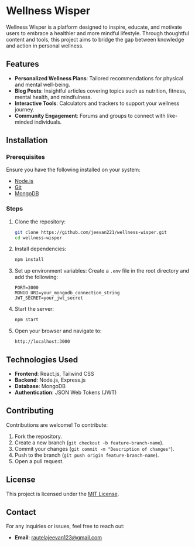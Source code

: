 # Wellness Wisper

Wellness Wisper is a platform designed to inspire, educate, and motivate users to embrace a healthier and more mindful lifestyle. Through thoughtful content and tools, this project aims to bridge the gap between knowledge and action in personal wellness.

## Features
- **Personalized Wellness Plans**: Tailored recommendations for physical and mental well-being.
- **Blog Posts**: Insightful articles covering topics such as nutrition, fitness, mental health, and mindfulness.
- **Interactive Tools**: Calculators and trackers to support your wellness journey.
- **Community Engagement**: Forums and groups to connect with like-minded individuals.

## Installation

### Prerequisites
Ensure you have the following installed on your system:
- [Node.js](https://nodejs.org/)
- [Git](https://git-scm.com/)
- [MongoDB](https://www.mongodb.com/)

### Steps
1. Clone the repository:
   ```bash
   git clone https://github.com/jeevan221/wellness-wisper.git
   cd wellness-wisper
   ```
2. Install dependencies:
   ```bash
   npm install
   ```
3. Set up environment variables:
   Create a `.env` file in the root directory and add the following:
   ```env
   PORT=3000
   MONGO_URI=your_mongodb_connection_string
   JWT_SECRET=your_jwt_secret
   ```
4. Start the server:
   ```bash
   npm start
   ```
5. Open your browser and navigate to:
   ```
   http://localhost:3000
   ```

## Technologies Used
- **Frontend**: React.js, Tailwind CSS
- **Backend**: Node.js, Express.js
- **Database**: MongoDB
- **Authentication**: JSON Web Tokens (JWT)

## Contributing
Contributions are welcome! To contribute:
1. Fork the repository.
2. Create a new branch (`git checkout -b feature-branch-name`).
3. Commit your changes (`git commit -m "Description of changes"`).
4. Push to the branch (`git push origin feature-branch-name`).
5. Open a pull request.

## License
This project is licensed under the [MIT License](LICENSE).

## Contact
For any inquiries or issues, feel free to reach out:
- **Email**: [rautelajeevan123@gmail.com](mailto:rautelajeevan123@gmail.com)

